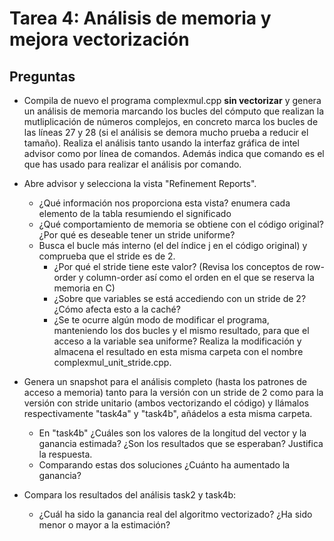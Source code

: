 # Tarea 4: Análisis de memoria y mejora vectorización

## Preguntas

* Compila de nuevo el programa complexmul.cpp **sin vectorizar** y genera un análisis de memoria marcando los bucles del cómputo que realizan la mutliplicación de números complejos, en concreto marca los bucles de las líneas 27 y 28 (si el análisis se demora mucho prueba a reducir el tamaño). Realiza el análisis tanto usando la interfaz gráfica de intel advisor como por línea de comandos. Además indica que comando es el que has usado para realizar el análisis por comando.

* Abre advisor y selecciona la vista "Refinement Reports".
    * ¿Qué información nos proporciona esta vista? enumera cada elemento de la tabla resumiendo el significado
    * ¿Qué comportamiento de memoria se obtiene con el código original? ¿Por qué es deseable tener un stride uniforme?
    * Busca el bucle más interno (el del índice j en el código original) y comprueba que el stride es de 2.
        * ¿Por qué el stride tiene este valor? (Revisa los conceptos de row-order y column-order así como el orden en el que se reserva la memoria en C)
        * ¿Sobre que variables se está accediendo con un stride de 2? ¿Cómo afecta esto a la caché?
        * ¿Se te ocurre algún modo de modificar el programa, manteniendo los dos bucles y el mismo resultado, para que
        el acceso a la variable sea uniforme? Realiza la modificación y almacena el resultado en esta misma carpeta con el nombre complexmul_unit_stride.cpp.
        
* Genera un snapshot para el análisis completo (hasta los patrones de acceso a memoria) tanto para la versión con un stride de 2 como para la versión con stride unitario (ambos vectorizando el código) y llámalos respectivamente "task4a" y "task4b", añádelos a esta misma carpeta. 
    * En "task4b" ¿Cuáles son los valores de la longitud del vector y la ganancia estimada? ¿Son los resultados que se esperaban? Justifica la respuesta.
    * Comparando estas dos soluciones ¿Cuánto ha aumentado la ganancia?

* Compara los resultados del análisis task2 y task4b:
    * ¿Cuál ha sido la ganancia real del algoritmo vectorizado? ¿Ha sido menor o mayor a la estimación?